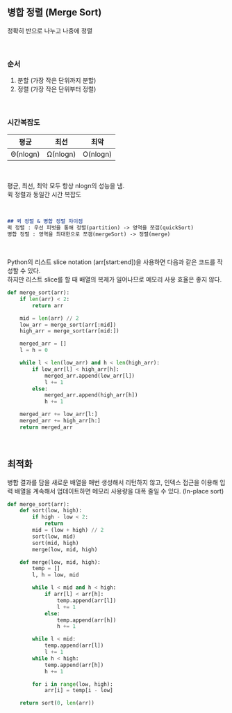 ## 병합 정렬 (Merge Sort)

정확히 반으로 나누고 나중에 정렬             

<br>

### 순서    

1. 분할 (가장 작은 단위까지 분할)
2. 정렬 (가장 작은 단위부터 정렬)

<br>

### 시간복잡도
        
|   평균   |   최선   |   최악   |
| :------: | :------: | :------: |
| Θ(nlogn) | Ω(nlogn) | O(nlogn) |

<br>

평균, 최선, 최악 모두 항상 nlogn의 성능을 냄.  
퀵 정렬과 동일간 시간 복잡도 

<br>

```md
## 퀵 정렬 & 병합 정렬 차이점
퀵 정렬 : 우선 피벗을 통해 정렬(partition) -> 영역을 쪼갬(quickSort)
병합 정렬 : 영역을 최대한으로 쪼갬(mergeSort) -> 정렬(merge)
```  

<br>

Python의 리스트 slice notation (arr[start:end])을 사용하면 다음과 같은 코드를 작성할 수 있다.   
하지만 리스트 slice를 할 때 배열의 복제가 일어나므로 메모리 사용 효율은 좋지 않다. 

```py
def merge_sort(arr):
    if len(arr) < 2:
        return arr

    mid = len(arr) // 2
    low_arr = merge_sort(arr[:mid])
    high_arr = merge_sort(arr[mid:])

    merged_arr = []
    l = h = 0

    while l < len(low_arr) and h < len(high_arr):
        if low_arr[l] < high_arr[h]:
            merged_arr.append(low_arr[l])
            l += 1
        else:
            merged_arr.append(high_arr[h])
            h += 1

    merged_arr += low_arr[l:]
    merged_arr += high_arr[h:]
    return merged_arr
``` 

<br>

## 최적화

병합 결과를 담을 새로운 배열을 매번 생성해서 리턴하지 않고, 인덱스 접근을 이용해 입력 배열을 계속해서 업데이트하면 메모리 사용량을 대폭 줄일 수 있다. (In-place sort)

```py
def merge_sort(arr):
    def sort(low, high):
        if high - low < 2:
            return
        mid = (low + high) // 2
        sort(low, mid)
        sort(mid, high)
        merge(low, mid, high)

    def merge(low, mid, high):
        temp = []
        l, h = low, mid

        while l < mid and h < high:
            if arr[l] < arr[h]:
                temp.append(arr[l])
                l += 1
            else:
                temp.append(arr[h])
                h += 1

        while l < mid:
            temp.append(arr[l])
            l += 1
        while h < high:
            temp.append(arr[h])
            h += 1

        for i in range(low, high):
            arr[i] = temp[i - low]

    return sort(0, len(arr))
```